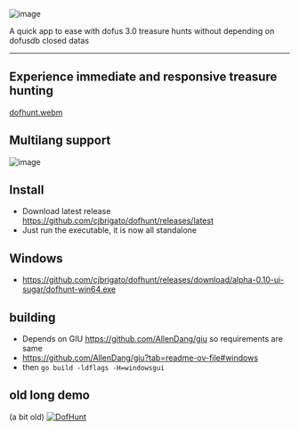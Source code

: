 ![image](https://github.com/cjbrigato/dofhunt/blob/main/winres/logo.png?raw=true)

A quick app to ease with dofus 3.0 treasure hunts without 
depending on dofusdb closed datas

-----
## Experience immediate and responsive treasure hunting
[dofhunt.webm](https://github.com/user-attachments/assets/0b323ced-9469-4675-82e9-8432f80b1db7)

## Multilang support
![image](https://github.com/user-attachments/assets/7743de2e-9be4-44c1-bff5-995b349d25b6)

## Install
* Download latest release https://github.com/cjbrigato/dofhunt/releases/latest
* Just run the executable, it is now all standalone

## Windows
* https://github.com/cjbrigato/dofhunt/releases/download/alpha-0.10-ui-sugar/dofhunt-win64.exe

## building
* Depends on GIU https://github.com/AllenDang/giu so requirements are same
* https://github.com/AllenDang/giu?tab=readme-ov-file#windows
* then `go build -ldflags -H=windowsgui`

## old long demo
(a bit old)
[![DofHunt](https://img.youtube.com/vi/Pcuv9M-DRMM/0.jpg)](https://www.youtube.com/watch?v=Pcuv9M-DRMM)

